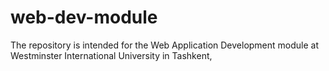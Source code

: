 # web-dev-module
The repository is intended for the Web Application Development module at Westminster International University in Tashkent,
